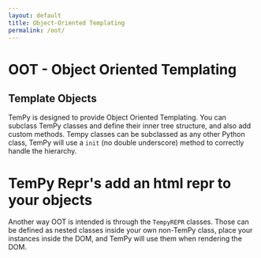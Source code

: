 ```yaml
---
layout: default
title: Object-Oriented Templating
permalink: /oot/
---
```


# OOT - Object Oriented Templating

## Template Objects

TemPy is designed to provide Object Oriented Templating. You can subclass TemPy classes and define their inner tree structure, and also add custom methods.
Tempy classes can be subclassed as any other Python class, TemPy will use a `init` (no double underscore) method to correctly handle the hierarchy.


# TemPy Repr's add an html repr to your objects

Another way OOT is intended is through the `TempyREPR` classes. Those can be defined as nested classes inside your own non-TemPy class, place your instances inside the DOM, and TemPy will use them when rendering the DOM.

